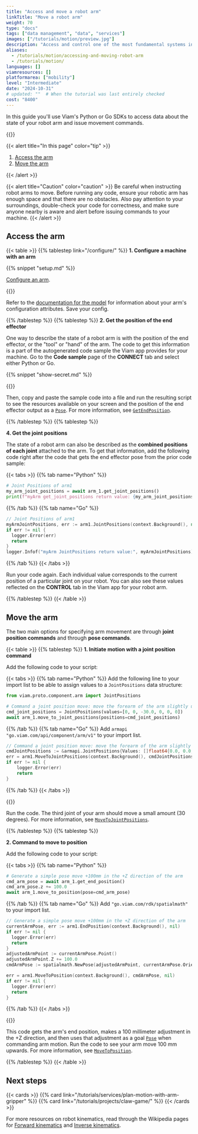 ```yaml
---
title: "Access and move a robot arm"
linkTitle: "Move a robot arm"
weight: 70
type: "docs"
tags: ["data management", "data", "services"]
images: ["/tutorials/motion/preview.jpg"]
description: "Access and control one of the most fundamental systems in robotics: A robotic arm."
aliases:
  - /tutorials/motion/accessing-and-moving-robot-arm
  - /tutorials/motion/
languages: []
viamresources: []
platformarea: ["mobility"]
level: "Intermediate"
date: "2024-10-31"
# updated: ""  # When the tutorial was last entirely checked
cost: "8400"
---
```


In this guide you'll use Viam's Python or Go SDKs to access data about the state of your robot arm and issue movement commands.

{{<imgproc src="/tutorials/motion/access_01_xarm6.png" resize="500x" declaredimensions=true alt="A picture of the UFACTORY xArm 6." style="width: 150px" class="fill alignleft" >}}

{{< alert title="In this page" color="tip" >}}

1. [Access the arm](#access-the-arm)
1. [Move the arm](#move-the-arm)

{{< /alert >}}

{{< alert title="Caution" color="caution" >}}
Be careful when instructing robot arms to move.
Before running any code, ensure your robotic arm has enough space and that there are no obstacles.
Also pay attention to your surroundings, double-check your code for correctness, and make sure anyone nearby is aware and alert before issuing commands to your machine.
{{< /alert >}}

## Access the arm

{{< table >}}
{{% tablestep link="/configure/" %}}
**1. Configure a machine with an arm**

{{% snippet "setup.md" %}}

[Configure an arm](/components/arm/#configuration).

{{<imgproc src="/how-tos/access-arm/config.png" resize="500x" class="fill aligncenter" style="width: 400px" declaredimensions=true alt="Configuration builder UI with a blank arm component">}}

Refer to the [documentation for the model](/components/arm/#configuration) for information about your arm's configuration attributes.
Save your config.

{{% /tablestep %}}
{{% tablestep %}}
**2. Get the position of the end effector**

One way to describe the state of a robot arm is with the position of the end effector, or the "tool" or "hand" of the arm.
The code to get this information is a part of the autogenerated code sample the Viam app provides for your machine.
Go to the **Code sample** page of the **CONNECT** tab and select either Python or Go.

{{% snippet "show-secret.md" %}}

{{<imgproc src="/how-tos/access-arm/code-sample.png" resize="700x" class="fill aligncenter" style="width: 400px" declaredimensions=true alt="Code sample page of the CONNECT tab">}}

Then, copy and paste the sample code into a file and run the resulting script to see the resources available on your screen and the position of the end effector output as a [`Pose`](/internals/orientation-vector/).
For more information, see [`GetEndPosition`](/appendix/apis/components/arm/#getendposition).

{{% /tablestep %}}
{{% tablestep %}}

**4. Get the joint positions**

The state of a robot arm can also be described as the **combined positions of each joint** attached to the arm.
To get that information, add the following code right after the code that gets the end effector pose from the prior code sample:

{{< tabs >}}
{{% tab name="Python" %}}

```python {class="line-numbers linkable-line-numbers"}
# Joint Positions of arm1
my_arm_joint_positions = await arm_1.get_joint_positions()
print(f"myArm get_joint_positions return value: {my_arm_joint_positions}")
```

{{% /tab %}}
{{% tab name="Go" %}}

```go {class="line-numbers linkable-line-numbers"}
// Joint Positions of arm1
myArmJointPositions, err := arm1.JointPositions(context.Background(), nil)
if err != nil {
  logger.Error(err)
  return
}
logger.Infof("myArm JointPositions return value:", myArmJointPositions)
```

{{% /tab %}}
{{< /tabs >}}

Run your code again.
Each individual value corresponds to the current position of a particular joint on your robot.
You can also see these values reflected on the **CONTROL** tab in the Viam app for your robot arm.

{{% /tablestep %}}
{{< /table >}}

## Move the arm

The two main options for specifying arm movement are through **joint position commands** and through **pose commands**.

{{< table >}}
{{% tablestep %}}
**1. Initiate motion with a joint position command**

Add the following code to your script:

{{< tabs >}}
{{% tab name="Python" %}}
Add the following line to your import list to be able to assign values to a `JointPositions` data structure:

```python {class="line-numbers linkable-line-numbers"}
from viam.proto.component.arm import JointPositions
```

```python {class="line-numbers linkable-line-numbers"}
# Command a joint position move: move the forearm of the arm slightly up
cmd_joint_positions = JointPositions(values=[0, 0, -30.0, 0, 0, 0])
await arm_1.move_to_joint_positions(positions=cmd_joint_positions)
```

{{% /tab %}}
{{% tab name="Go" %}}
Add `armapi "go.viam.com/api/component/arm/v1"` to your import list.

```go {class="line-numbers linkable-line-numbers"}
// Command a joint position move: move the forearm of the arm slightly up
cmdJointPositions := &armapi.JointPositions{Values: []float64{0.0, 0.0, -30.0, 0.0, 0.0, 0.0}}
err = arm1.MoveToJointPositions(context.Background(), cmdJointPositions, nil)
if err != nil {
    logger.Error(err)
    return
}
```

{{% /tab %}}
{{< /tabs >}}

{{<gif webm_src="/how-tos/joint_positions.webm" mp4_src="/how-tos/joint_positions.mp4" alt="The robot arm moving through joint position commands" max-width="200px" class="alignleft">}}

Run the code.
The third joint of your arm should move a small amount (30 degrees).
For more information, see [`MoveToJointPositions`](/appendix/apis/components/arm/#movetojointpositions).

{{% /tablestep %}}
{{% tablestep %}}

**2. Command to move to position**

Add the following code to your script:

{{< tabs >}}
{{% tab name="Python" %}}

```python {class="line-numbers linkable-line-numbers"}
# Generate a simple pose move +100mm in the +Z direction of the arm
cmd_arm_pose = await arm_1.get_end_position()
cmd_arm_pose.z += 100.0
await arm_1.move_to_position(pose=cmd_arm_pose)
```

{{% /tab %}}
{{% tab name="Go" %}}
Add `"go.viam.com/rdk/spatialmath"` to your import list.

```go {class="line-numbers linkable-line-numbers"}
// Generate a simple pose move +100mm in the +Z direction of the arm
currentArmPose, err := arm1.EndPosition(context.Background(), nil)
if err != nil {
  logger.Error(err)
  return
}
adjustedArmPoint := currentArmPose.Point()
adjustedArmPoint.Z += 100.0
cmdArmPose := spatialmath.NewPose(adjustedArmPoint, currentArmPose.Orientation())

err = arm1.MoveToPosition(context.Background(), cmdArmPose, nil)
if err != nil {
  logger.Error(err)
  return
}
```

{{% /tab %}}
{{< /tabs >}}

{{<gif webm_src="/how-tos/move_to_position.webm" mp4_src="/how-tos/move_to_position.mp4" alt="A robot arm moving to a commanded position" max-width="200px" class="alignright">}}

This code gets the arm's end position, makes a 100 millimeter adjustment in the +Z direction, and then uses that adjustment as a goal [`Pose`](/internals/orientation-vector/) when commanding arm motion.
Run the code to see your arm move 100 mm upwards.
For more information, see [`MoveToPosition`](/appendix/apis/components/arm/#movetoposition).

{{% /tablestep %}}
{{< /table >}}

## Next steps

{{< cards >}}
{{% card link="/tutorials/services/plan-motion-with-arm-gripper" %}}
{{% card link="/tutorials/projects/claw-game/" %}}
{{< /cards >}}

For more resources on robot kinematics, read through the Wikipedia pages for [Forward kinematics](https://en.wikipedia.org/wiki/Forward_kinematics) and [Inverse kinematics](https://en.wikipedia.org/wiki/Inverse_kinematics).
